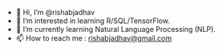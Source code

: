 - 👋 Hi, I’m @rishabjadhav
- 👀 I’m interested in learning R/SQL/TensorFlow.
- 🌱 I’m currently learning Natural Language Processing (NLP).
- 📫 How to reach me : rishabjadhav@gmail.com

<!---
rishabjadhav/rishabjadhav is a ✨ special ✨ repository because its `README.md` (this file) appears on your GitHub profile.
You can click the Preview link to take a look at your changes.
--->
